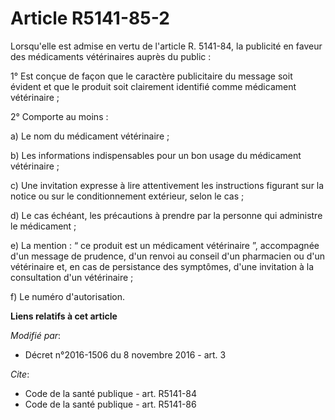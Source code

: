# Article R5141-85-2

Lorsqu'elle est admise en vertu de l'article R. 5141-84, la publicité en faveur des médicaments vétérinaires auprès du
public : 

1° Est conçue de façon que le caractère publicitaire du message soit évident et que le produit soit clairement identifié
comme médicament vétérinaire ; 

2° Comporte au moins : 

a) Le nom du médicament vétérinaire ; 

b) Les informations indispensables pour un bon usage du médicament vétérinaire ; 

c) Une invitation expresse à lire attentivement les instructions figurant sur la notice ou sur le conditionnement extérieur,
selon le cas ; 

d) Le cas échéant, les précautions à prendre par la personne qui administre le médicament ; 

e) La mention : “ ce produit est un médicament vétérinaire ”, accompagnée d'un message de prudence, d'un renvoi au conseil
d'un pharmacien ou d'un vétérinaire et, en cas de persistance des symptômes, d'une invitation à la consultation d'un
vétérinaire ; 

f) Le numéro d'autorisation.

**Liens relatifs à cet article**

_Modifié par_:

  - Décret n°2016-1506 du 8 novembre 2016 - art. 3

_Cite_:

  - Code de la santé publique - art. R5141-84
  - Code de la santé publique - art. R5141-86
